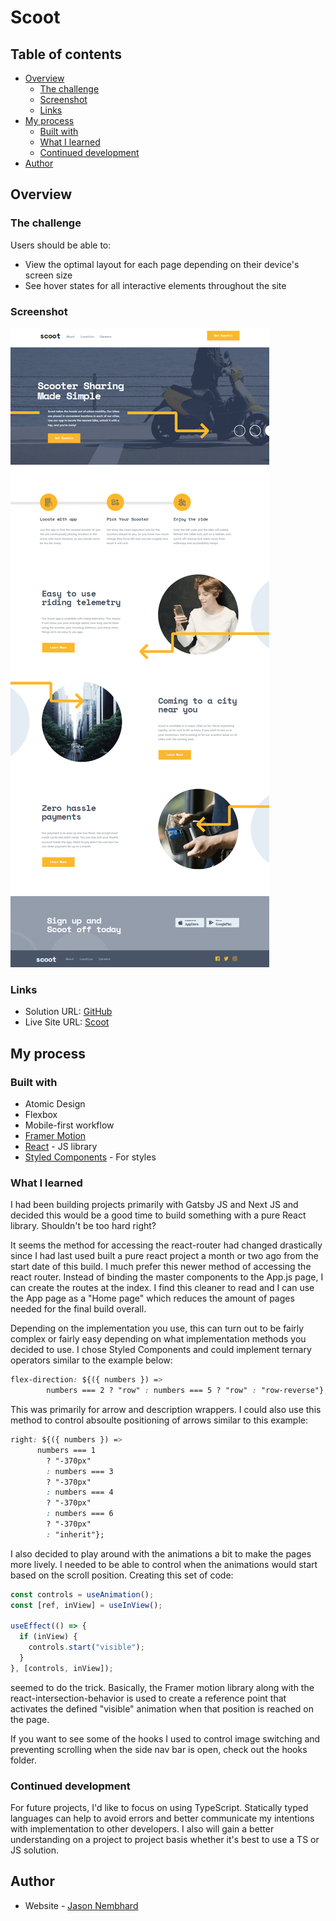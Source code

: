 # Scoot

## Table of contents

- [Overview](#overview)
  - [The challenge](#the-challenge)
  - [Screenshot](#screenshot)
  - [Links](#links)
- [My process](#my-process)
  - [Built with](#built-with)
  - [What I learned](#what-i-learned)
  - [Continued development](#continued-development)
- [Author](#author)

## Overview

### The challenge

Users should be able to:

- View the optimal layout for each page depending on their device's screen size
- See hover states for all interactive elements throughout the site

### Screenshot

![Scoot Photo](./public/assets/scoot-screenshot.png)

### Links

- Solution URL: [GitHub](https://github.com/jNembhard/scoot)
- Live Site URL: [Scoot](https://getscootin.vercel.app)

## My process

### Built with

- Atomic Design
- Flexbox
- Mobile-first workflow
- [Framer Motion](https://www.framer.com/)
- [React](https://reactjs.org/) - JS library
- [Styled Components](https://styled-components.com/) - For styles

### What I learned

I had been building projects primarily with Gatsby JS and Next JS and decided this would be a good time to build something with a pure React library. Shouldn't be too hard right?

It seems the method for accessing the react-router had changed drastically since I had last used built a pure react project a month or two ago from the start date of this build. I much prefer this newer method of accessing the react router. Instead of binding the master components to the App.js page, I can create the routes at the index. I find this cleaner to read and I can use the App page as a "Home page" which reduces the amount of pages needed for the final build overall.

Depending on the implementation you use, this can turn out to be fairly complex or fairly easy depending on what implementation methods you decided to use. I chose Styled Components and could implement ternary operators similar to the example below:

```css
flex-direction: ${({ numbers }) =>
        numbers === 2 ? "row" : numbers === 5 ? "row" : "row-reverse"};
```

This was primarily for arrow and description wrappers. I could also use this method to control absoulte positioning of arrows similar to this example:

```css
right: ${({ numbers }) =>
      numbers === 1
        ? "-370px"
        : numbers === 3
        ? "-370px"
        : numbers === 4
        ? "-370px"
        : numbers === 6
        ? "-370px"
        : "inherit"};
```

I also decided to play around with the animations a bit to make the pages more lively. I needed to be able to control when the animations would start based on the scroll position. Creating this set of code:

```js
const controls = useAnimation();
const [ref, inView] = useInView();

useEffect(() => {
  if (inView) {
    controls.start("visible");
  }
}, [controls, inView]);
```

seemed to do the trick. Basically, the Framer motion library along with the react-intersection-behavior is used to create a reference point that activates the defined "visible" animation when that position is reached on the page.

If you want to see some of the hooks I used to control image switching and preventing scrolling when the side nav bar is open, check out the hooks folder.

### Continued development

For future projects, I'd like to focus on using TypeScript. Statically typed languages can help to avoid errors and better communicate my intentions with implementation to other developers. I also will gain a better understanding on a project to project basis whether it's best to use a TS or JS solution.

## Author

- Website - [Jason Nembhard](https://www.jasonnembhard.com)
